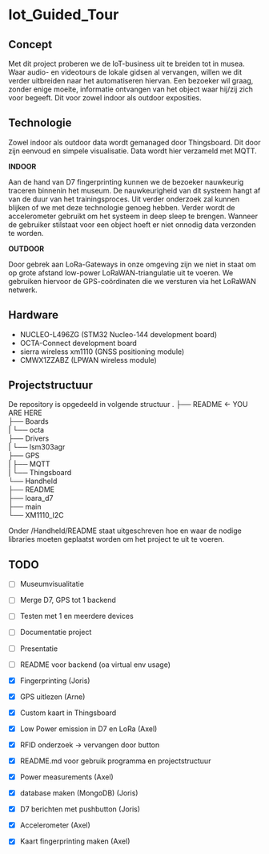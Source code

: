# Iot_Guided_Tour
## Concept

Met dit project proberen we de IoT-business uit te breiden tot in musea. Waar audio- en videotours de lokale gidsen al vervangen, willen we dit verder uitbreiden naar het automatiseren hiervan. Een bezoeker wil graag, zonder enige moeite, informatie ontvangen van het object waar hij/zij zich voor begeeft. Dit voor zowel indoor als outdoor exposities.

## Technologie

Zowel indoor als outdoor data wordt gemanaged door Thingsboard. Dit door zijn eenvoud en simpele visualisatie. Data wordt hier verzameld met MQTT.

**INDOOR**

Aan de hand van D7 fingerprinting kunnen we de bezoeker nauwkeurig traceren binnenin het museum. De nauwkeurigheid van dit systeem hangt af van de duur van het trainingsproces. Uit verder onderzoek zal kunnen blijken of we met deze technologie genoeg hebben.
Verder wordt de accelerometer gebruikt om het systeem in deep sleep te brengen. Wanneer de gebruiker stilstaat voor een object hoeft er niet onnodig data verzonden te worden.

**OUTDOOR**

Door gebrek aan LoRa-Gateways in onze omgeving zijn we niet in staat om op grote afstand low-power LoRaWAN-triangulatie uit te voeren. We gebruiken hiervoor de GPS-coördinaten die we versturen via het LoRaWAN netwerk.

## Hardware
* NUCLEO-L496ZG (STM32 Nucleo-144 development board)
* OCTA-Connect development board
* sierra wireless xm1110 (GNSS positioning module)
* CMWX1ZZABZ (LPWAN wireless module)

## Projectstructuur

De repository is opgedeeld in volgende structuur
.
├── README <- YOU ARE HERE  
├── Boards  
|   └── octa  
├── Drivers  
|   └── lsm303agr  
├── GPS  
|   ├── MQTT  
|   └── Thingsboard  
└── Handheld  
    ├── README  
    ├── loara_d7  
    ├── main  
    └── XM1110_I2C  

Onder /Handheld/README staat uitgeschreven hoe en waar de nodige libraries moeten geplaatst worden om het project te uit te voeren. 

## TODO
- [ ] Museumvisualitatie
- [ ] Merge D7, GPS tot 1 backend
- [ ] Testen met 1 en meerdere devices
- [ ] Documentatie project
- [ ] Presentatie
- [ ] README voor backend (oa virtual env usage)

- [x] Fingerprinting (Joris)
- [x] GPS uitlezen (Arne)
- [x] Custom kaart in Thingsboard
- [x] Low Power emission in D7 en LoRa (Axel)
- [x] RFID onderzoek -> vervangen door button
- [x] README.md voor gebruik programma en projectstructuur
- [x] Power measurements (Axel)
- [x] database maken (MongoDB) (Joris)
- [x] D7 berichten met pushbutton (Joris)
- [x] Accelerometer (Axel)
- [x] Kaart fingerprinting maken (Axel)

